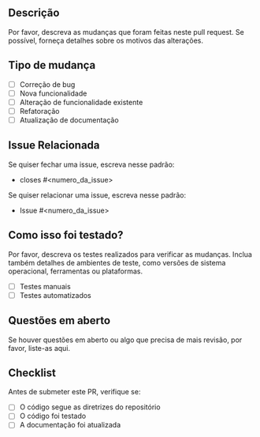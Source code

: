 ## Descrição

Por favor, descreva as mudanças que foram feitas neste pull request. Se possível, forneça detalhes sobre os motivos das alterações.

## Tipo de mudança

- [ ] Correção de bug
- [ ] Nova funcionalidade
- [ ] Alteração de funcionalidade existente
- [ ] Refatoração
- [ ] Atualização de documentação

## Issue Relacionada

Se quiser fechar uma issue, escreva nesse padrão:
- closes #<numero_da_issue>

Se quiser relacionar uma issue, escreva nesse padrão:
- Issue #<numero_da_issue>

## Como isso foi testado?

Por favor, descreva os testes realizados para verificar as mudanças. Inclua também detalhes de ambientes de teste, como versões de sistema operacional, ferramentas ou plataformas.

- [ ] Testes manuais
- [ ] Testes automatizados

## Questões em aberto

Se houver questões em aberto ou algo que precisa de mais revisão, por favor, liste-as aqui.

## Checklist

Antes de submeter este PR, verifique se:

- [ ] O código segue as diretrizes do repositório
- [ ] O código foi testado
- [ ] A documentação foi atualizada
